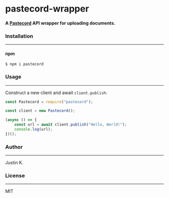 # pastecord-wrapper
#### A [Pastecord](https://pastecord.com/) API wrapper for uploading documents.

### Installation
---
#### npm
```
$ npm i pastecord
```

### Usage
---
Construct a new client and await `client.publish`:
```js
const Pastecord = require("pastecord");

const client = new Pastecord();

(async () => {
    const url = await client.publish("Hello, World!");
    console.log(url);
})();
```

### Author
---
Justin K.

### License
---
MIT
